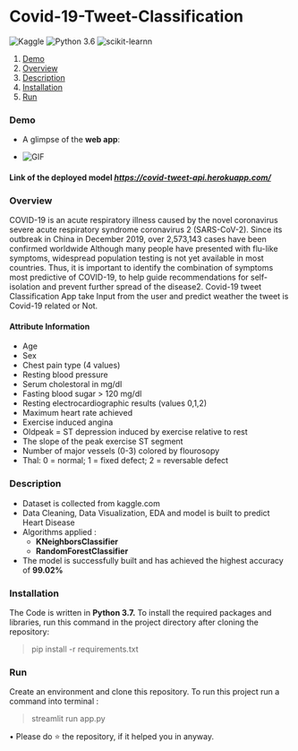 # Covid-19-Tweet-Classification
![Kaggle](https://img.shields.io/badge/Dataset-Kaggle-blue.svg) ![Python 3.6](https://img.shields.io/badge/Python-3.6-brightgreen.svg) ![scikit-learnn](https://img.shields.io/badge/Library-Scikit_Learn-orange.svg)
1. [ Demo ](#demo)
2. [ Overview ](#overview)
3. [Description](#description)
4. [ Installation](#install)
4. [ Run ](#run)

<a name="demo"></a>
### Demo

* A glimpse of the __web app__:

- ![GIF](covid19.gif)
#### Link of the deployed model _https://covid-tweet-api.herokuapp.com/_

<a name="overview"></a>
### Overview
COVID-19 is an acute respiratory illness caused by the novel coronavirus severe acute respiratory syndrome coronavirus 2 (SARS-CoV-2). Since its outbreak in China in December 2019, over 2,573,143 cases have been confirmed worldwide Although many people have presented with flu-like symptoms, widespread population testing is not yet available in most countries. Thus, it is important to identify the combination of symptoms most predictive of COVID-19, to help guide recommendations for self-isolation and prevent further spread of the disease2. Covid-19 tweet Classification App take Input from the user and predict weather the tweet is Covid-19 related or Not.

#### Attribute Information
- Age
- Sex
- Chest pain type (4 values)
- Resting blood pressure
- Serum cholestoral in mg/dl
- Fasting blood sugar > 120 mg/dl
- Resting electrocardiographic results (values 0,1,2)
- Maximum heart rate achieved
- Exercise induced angina
- Oldpeak = ST depression induced by exercise relative to rest
- The slope of the peak exercise ST segment
- Number of major vessels (0-3) colored by flourosopy
- Thal: 0 = normal; 1 = fixed defect; 2 = reversable defect

### Description
- Dataset is collected from kaggle.com 
- Data Cleaning, Data Visualization, EDA and model is built to predict Heart Disease
- Algorithms applied :
  * __KNeighborsClassifier__
  * __RandomForestClassifier__
- The model is successfully built and has achieved the highest accuracy of __99.02%__

### Installation
The Code is written in __Python 3.7.__ To install the required packages and libraries, run this command in the project directory after cloning the repository:

> pip install -r requirements.txt

<a name="run" > </a>
### Run

Create an environment and clone this repository. To run this project run a command into terminal :

> streamlit run app.py

• Please do ⭐ the repository, if it helped you in anyway.

